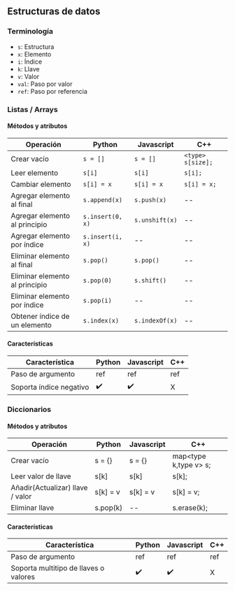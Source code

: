 ## Estructuras de datos

### Terminología

* `s`: Estructura
* `x`: Elemento
* `i`: Índice
* `k`: Llave
* `v`: Valor
* `val`: Paso por valor
* `ref`: Paso por referencia

### Listas / Arrays

#### Métodos y atributos
Operación | Python | Javascript | C++
--- | --- | --- | ---
Crear vacío| `s = []` | `s = []` | `<type> s[size];` 
Leer elemento | `s[i]` | `s[i]`|  `s[i];`
Cambiar elemento | `s[i] = x`| `s[i] = x`| `s[i] = x;` 
Agregar elemento al final | `s.append(x)` | `s.push(x)` | --
Agregar elemento al principio | `s.insert(0, x)`| `s.unshift(x)`| --
Agregar elemento por índice | `s.insert(i, x)` | --| --
Eliminar elemento al final | `s.pop()` | `s.pop()`| --
Eliminar elemento al principio | `s.pop(0)`| `s.shift()`| --
Eliminar elemento por índice | `s.pop(i)`| -- | --
Obtener índice de un elemento | `s.index(x)`| `s.indexOf(x)`| --

#### Características
Característica | Python | Javascript | C++
--- | --- | --- | ---
Paso de argumento | ref | ref | ref
Soporta índice negativo | ✔️ | ✔️ | X

### Diccionarios

#### Métodos y atributos
Operación | Python | Javascript | C++
--- | --- | --- | ---
Crear vacío | s = {}| s = {}| map<type k,type v> s;
Leer valor de llave | s[k]| s[k]| s[k];
Añadir(Actualizar) llave / valor | s[k] = v| s[k] = v| s[k] = v;
Eliminar llave | s.pop(k)| -- | s.erase(k);

#### Características
Característica | Python | Javascript | C++
--- | --- | --- | ---
Paso de argumento | ref | ref | ref
Soporta multitipo de llaves o valores | ✔️ | ✔️ | X
